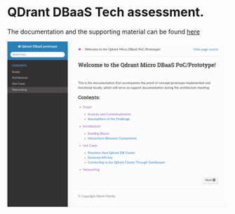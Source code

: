# QDrant DBaaS Tech assessment.

The documentation and the supporting material can be found [here](docs/html/html/index.html)

![](docs/source/resources/images/screenshot.png)